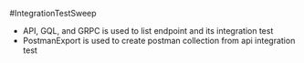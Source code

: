 #IntegrationTestSweep
- API, GQL, and GRPC is used to list endpoint and its integration test
- PostmanExport is used to create postman collection from api integration test
